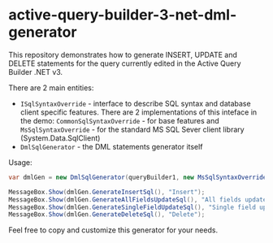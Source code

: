 # active-query-builder-3-net-dml-generator
This repository demonstrates how to generate INSERT, UPDATE and DELETE statements for the query currently edited in the Active Query Builder .NET v3.

There are 2 main entities:
 - `ISqlSyntaxOverride` - interface to describe SQL syntax and database client specific features. There are 2 implementations of this inteface in the demo: `CommonSqlSyntaxOverride` - for base features and `MsSqlSyntaxOverride` - for the standard MS SQL Sever client library (System.Data.SqlClient)
 - `DmlSqlGenerator` - the DML statements generator itself

 Usage:
 ```c#
var dmlGen = new DmlSqlGenerator(queryBuilder1, new MsSqlSyntaxOverride());

MessageBox.Show(dmlGen.GenerateInsertSql(), "Insert");
MessageBox.Show(dmlGen.GenerateAllFieldsUpdateSql(), "All fields update");
MessageBox.Show(dmlGen.GenerateSingleFieldUpdateSql(), "Single field update");
MessageBox.Show(dmlGen.GenerateDeleteSql(), "Delete");
 ```

Feel free to copy and customize this generator for your needs.